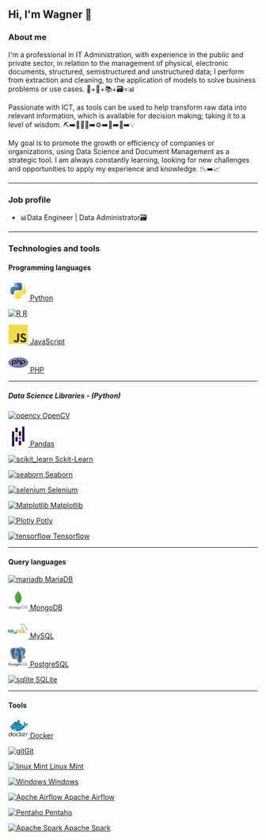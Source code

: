 ## Hi, I'm Wagner 👋

### About me

I'm a professional in IT Administration, with experience in the public and private sector, in relation to the management of physical, electronic documents, structured, semistructured and unstructured data; I perform from extraction and cleaning, to the application of models to solve business problems or use cases. 💽+📄+📚+🗃️=📊

Passionate with ICT, as tools can be used to help transform raw data into relevant information, which is available for decision making; taking it to a level of wisdom. ⛏️➡️👨🏾‍💻➡️⚙️➡️🔎➡️🧠➡️💡

My goal is to promote the growth or efficiency of companies or organizations, using Data Science and Document Management as a strategic tool. I am always constantly learning, looking for new challenges and opportunities to apply my experience and knowledge. 📉➡️📈
____
### Job profile

*  📊Data Engineer | Data Administrator🗃️ 
____
### Technologies and tools

#### Programming languages

</a> <a href="https://www.python.org" target="_blank" rel="noreferrer"> <img src="https://raw.githubusercontent.com/devicons/devicon/master/icons/python/python-original.svg" alt="python" width="40" height="40"/> Python </a> </a> </p>  

<a href="https://www.r-project.org/" target="_blank" rel="noreferrer"> <img src="https://www.r-project.org/Rlogo.png" alt="R" width="40" height="40"/> R </a> </p> 

</a> <a href="https://developer.mozilla.org/en-US/docs/Web/JavaScript" target="_blank" rel="noreferrer"> <img src="https://raw.githubusercontent.com/devicons/devicon/master/icons/javascript/javascript-original.svg" alt="javascript" width="40" height="40"/> JavaScript

</a> <a href="https://www.php.net" target="_blank" rel="noreferrer"> <img src="https://raw.githubusercontent.com/devicons/devicon/master/icons/php/php-original.svg" alt="php" width="40" height="40"/> PHP </a> </p> 

____

##### Data Science Libraries - (Python)

</a> <a href="https://opencv.org/" target="_blank" rel="noreferrer"> <img src="https://www.vectorlogo.zone/logos/opencv/opencv-icon.svg" alt="opencv" width="40" height="40"/> OpenCV

</a> <a href="https://pandas.pydata.org/" target="_blank" rel="noreferrer"> <img src="https://raw.githubusercontent.com/devicons/devicon/2ae2a900d2f041da66e950e4d48052658d850630/icons/pandas/pandas-original.svg" alt="pandas" width="40" height="40"/> Pandas

</a> <a href="https://scikit-learn.org/" target="_blank" rel="noreferrer"> <img src="https://upload.wikimedia.org/wikipedia/commons/0/05/Scikit_learn_logo_small.svg" alt="scikit_learn" width="40" height="40"/> Sckit-Learn 

</a> <a href="https://seaborn.pydata.org/" target="_blank" rel="noreferrer"> <img src="https://seaborn.pydata.org/_images/logo-mark-lightbg.svg" alt="seaborn" width="40" height="40"/> Seaborn

</a> <a href="https://www.selenium.dev" target="_blank" rel="noreferrer"> <img src="https://raw.githubusercontent.com/detain/svg-logos/780f25886640cef088af994181646db2f6b1a3f8/svg/selenium-logo.svg" alt="selenium" width="40" height="40"/> Selenium

</a> <a href="https://matplotlib.org/stable/" target="_blank" rel="noreferrer"> <img src="https://upload.wikimedia.org/wikipedia/commons/thumb/8/84/Matplotlib_icon.svg/1200px-Matplotlib_icon.svg.png" alt="Matplotlib" width="40" height="40"/> Matplotlib

</a> <a href="https://plotly.com/" target="_blank" rel="noreferrer"> <img src="https://images.crunchbase.com/image/upload/c_lpad,f_auto,q_auto:eco,dpr_1/vgay5hqdvszlmvud3hwu" alt="Plotly" width="40" height="40"/> Potly

</a> <a href="https://www.tensorflow.org" target="_blank" rel="noreferrer"> <img src="https://www.vectorlogo.zone/logos/tensorflow/tensorflow-icon.svg" alt="tensorflow" width="40" height="40"/> Tensorflow </a> 
</p> 

____
#### Query languages

</a> <a href="https://mariadb.org/" target="_blank" rel="noreferrer"> <img src="https://www.vectorlogo.zone/logos/mariadb/mariadb-icon.svg" alt="mariadb" width="40" height="40"/> MariaDB

</a> <a href="https://www.mongodb.com/" target="_blank" rel="noreferrer"> <img src="https://raw.githubusercontent.com/devicons/devicon/master/icons/mongodb/mongodb-original-wordmark.svg" alt="mongodb" width="40" height="40"/>  MongoDB

</a> <a href="https://www.mysql.com/" target="_blank" rel="noreferrer"> <img src="https://raw.githubusercontent.com/devicons/devicon/master/icons/mysql/mysql-original-wordmark.svg" alt="mysql" width="40" height="40"/> MySQL

</a> <a href="https://www.postgresql.org" target="_blank" rel="noreferrer"> <img src="https://raw.githubusercontent.com/devicons/devicon/master/icons/postgresql/postgresql-original-wordmark.svg" alt="postgresql" width="40" height="40"/> PostgreSQL

</a> <a href="https://www.sqlite.org/" target="_blank" rel="noreferrer"> <img src="https://www.vectorlogo.zone/logos/sqlite/sqlite-icon.svg" alt="sqlite" width="40" height="40"/> SQLite </a> 
</p> 

____
#### Tools

</a> <a href="https://www.docker.com/" target="_blank" rel="noreferrer"> <img src="https://raw.githubusercontent.com/devicons/devicon/master/icons/docker/docker-original-wordmark.svg" alt="docker" width="40" height="40"/> Docker

</a> <a href="https://git-scm.com/" target="_blank" rel="noreferrer"> <img src="https://www.vectorlogo.zone/logos/git-scm/git-scm-icon.svg" alt="git" width="40" height="40"/>Git

</a> <a href="https://linuxmint.com/" target="_blank" rel="noreferrer"> <img src="https://linuxmint.com/web/img/logo-mono.svg" alt="linux Mint" width="40" height="40"/> Linux Mint

</a> <a href="https://www.microsoft.com/es-co/windows?r=1" target="_blank" rel="noreferrer"> <img src="https://upload.wikimedia.org/wikipedia/commons/thumb/4/44/Microsoft_logo.svg/512px-Microsoft_logo.svg.png" alt="Windows" width="40" height="40"/> Windows

</a> <a href="https://airflow.apache.org/" target="_blank" rel="noreferrer"> <img src="https://airflow.apache.org/docs/apache-airflow/1.10.6/_images/pin_large.png" alt="Apche Airflow" width="40" height="40"/> Apache Airflow</a> 

</a> <a href="https://www.hitachivantara.com/en-us/products/pentaho-platform/data-integration-analytics.html" target="_blank" rel="noreferrer"> <img src="https://agailcombr.files.wordpress.com/2020/12/pdi.png" alt="Pentaho" width="40" height="40"/> Pentaho</p> 

</a> <a href="https://spark.apache.org/" target="_blank" rel="noreferrer"> <img src="https://spark.apache.org/images/spark-logo-rev.svg" alt="Apache Spark" width="40" height="40"/> Apache Spark</p> 


<!--
**wagnerfv1117/wagnerfv1117** is a ✨ _special_ ✨ repository because its `README.md` (this file) appears on your GitHub profile.

Here are some ideas to get you started:

- 🔭 I’m currently working on ...
- 🌱 I’m currently learning ...
- 👯 I’m looking to collaborate on ...
- 🤔 I’m looking for help with ...
- 💬 Ask me about ...
- 📫 How to reach me: ...
- 😄 Pronouns: ...
- ⚡ Fun fact: ...
-->
